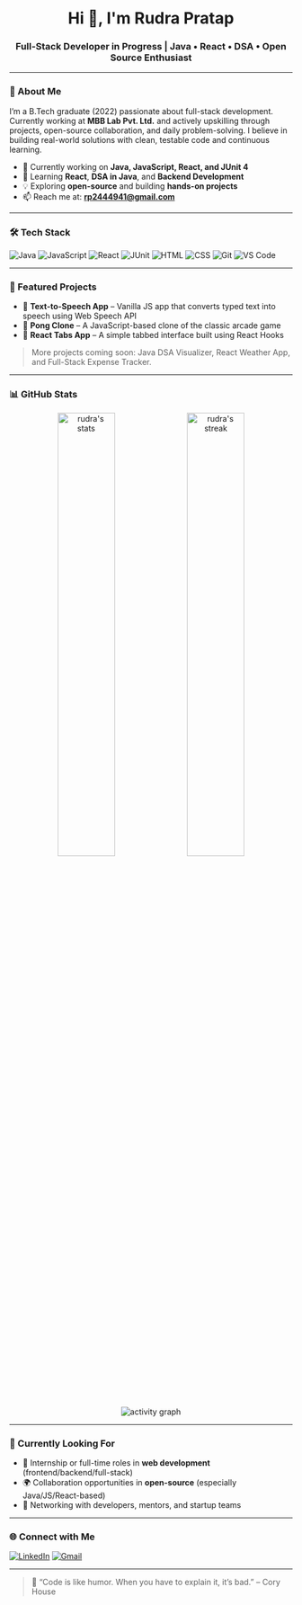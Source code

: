 <h1 align="center">Hi 👋, I'm Rudra Pratap</h1>
<h3 align="center">Full-Stack Developer in Progress | Java • React • DSA • Open Source Enthusiast</h3>

---

### 🚀 About Me

I’m a B.Tech graduate (2022) passionate about full-stack development. Currently working at **MBB Lab Pvt. Ltd.** and actively upskilling through projects, open-source collaboration, and daily problem-solving. I believe in building real-world solutions with clean, testable code and continuous learning.

- 🔭 Currently working on **Java, JavaScript, React, and JUnit 4**
- 🌱 Learning **React**, **DSA in Java**, and **Backend Development**
- 💡 Exploring **open-source** and building **hands-on projects**
- 📫 Reach me at: **rp2444941@gmail.com**

---

### 🛠️ Tech Stack

![Java](https://img.shields.io/badge/Java-ED8B00?style=for-the-badge&logo=java&logoColor=white)
![JavaScript](https://img.shields.io/badge/JavaScript-F7DF1E?style=for-the-badge&logo=javascript&logoColor=black)
![React](https://img.shields.io/badge/React-20232A?style=for-the-badge&logo=react&logoColor=61DAFB)
![JUnit](https://img.shields.io/badge/JUnit-25A162?style=for-the-badge&logo=java&logoColor=white)
![HTML](https://img.shields.io/badge/HTML5-E34F26?style=for-the-badge&logo=html5&logoColor=white)
![CSS](https://img.shields.io/badge/CSS3-1572B6?style=for-the-badge&logo=css3&logoColor=white)
![Git](https://img.shields.io/badge/Git-F05032?style=for-the-badge&logo=git&logoColor=white)
![VS Code](https://img.shields.io/badge/VS%20Code-0078d7?style=for-the-badge&logo=visual-studio-code&logoColor=white)

---

### 📌 Featured Projects

- 🔹 **Text-to-Speech App** – Vanilla JS app that converts typed text into speech using Web Speech API  
- 🔹 **Pong Clone** – A JavaScript-based clone of the classic arcade game  
- 🔹 **React Tabs App** – A simple tabbed interface built using React Hooks  

> More projects coming soon: Java DSA Visualizer, React Weather App, and Full-Stack Expense Tracker.

---

### 📊 GitHub Stats

<p align="center">
  <img src="https://github-readme-stats.vercel.app/api?username=rp2444941&show_icons=true&theme=tokyonight" alt="rudra's stats" width="45%" />
  <img src="https://streak-stats.demolab.com?user=rp2444941&theme=tokyonight&hide_border=false" alt="rudra's streak" width="45%" />
</p>

<p align="center">
  <img src="https://github-readme-activity-graph.cyclic.app/graph?username=rp2444941&theme=tokyonight" alt="activity graph" />
</p>

---

### 🎯 Currently Looking For

- 🧩 Internship or full-time roles in **web development** (frontend/backend/full-stack)
- 🌍 Collaboration opportunities in **open-source** (especially Java/JS/React-based)
- 📢 Networking with developers, mentors, and startup teams

---

### 🌐 Connect with Me

[![LinkedIn](https://img.shields.io/badge/LinkedIn-0A66C2?style=for-the-badge&logo=linkedin&logoColor=white)](https://www.linkedin.com/in/rudra-pratap-b21a84167/)
[![Gmail](https://img.shields.io/badge/Gmail-D14836?style=for-the-badge&logo=gmail&logoColor=white)](mailto:rp2444941@gmail.com)

---

> 💬 “Code is like humor. When you have to explain it, it’s bad.” – Cory House
